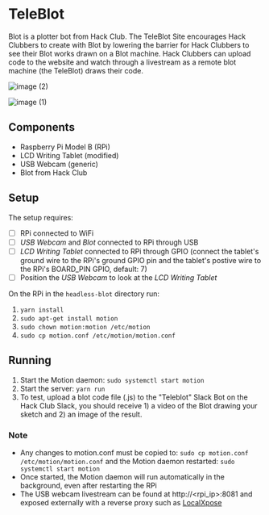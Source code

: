 # TeleBlot

Blot is a plotter bot from Hack Club. The TeleBlot Site encourages Hack Clubbers to create with Blot by lowering the barrier for Hack Clubbers to see their Blot works drawn on a Blot machine. Hack Clubbers can upload code to the website and watch through a livestream as a remote blot machine (the TeleBlot) draws their code.

![image (2)](https://github.com/hackclub/blot/assets/27078897/015bba76-d767-428f-82c3-03ca79fc6006)

![image (1)](https://github.com/hackclub/blot/assets/27078897/d5372073-9b76-482b-9c8d-d87d3b279b05)

## Components
- Raspberry Pi Model B (RPi)
- LCD Writing Tablet (modified)
- USB Webcam (generic)
- Blot from Hack Club

## Setup
The setup requires:
- [ ] RPi connected to WiFi
- [ ] *USB Webcam* and *Blot* connected to RPi through USB
- [ ] *LCD Writing Tablet* connected to RPi through GPIO (connect the tablet's ground wire to the RPi's ground GPIO pin and the tablet's postive wire to the RPi's BOARD_PIN GPIO, default: 7)
- [ ] Position the *USB Webcam* to look at the *LCD Writing Tablet*

On the RPi in the `headless-blot` directory run:
1. `yarn install`
2. `sudo apt-get install motion`
3. `sudo chown motion:motion /etc/motion`
4. `sudo cp motion.conf /etc/motion/motion.conf`

## Running
1. Start the Motion daemon: `sudo systemctl start motion`
2. Start the server: `yarn run`
3. To test, upload a blot code file (.js) to the "Teleblot" Slack Bot on the Hack Club Slack, you should receive 1) a video of the Blot drawing your sketch and 2) an image of the result.

### Note
- Any changes to motion.conf must be copied to: `sudo cp motion.conf /etc/motion/motion.conf` and the Motion daemon restarted: `sudo systemctl start motion`
- Once started, the Motion daemon will run automatically in the background, even after restarting the RPi
- The USB webcam livestream can be found at http://<rpi_ip>:8081 and exposed externally with a reverse proxy such as [LocalXpose](https://localxpose.io/)
